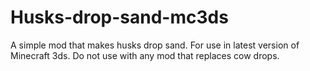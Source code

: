 # Husks-drop-sand-mc3ds
A simple mod that makes husks drop sand. For use in latest version of Minecraft 3ds. Do not use with any mod that replaces cow drops.
